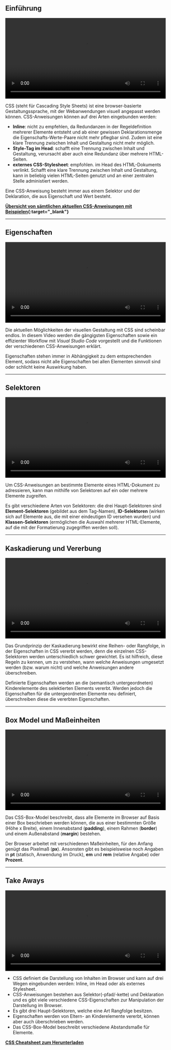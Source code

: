 <!-- # 1.3 Grundlagen CSS -->

## Einführung

<video controls width="100%"> 
    <source src="https://scheuerle.net/lehre/gis/videos/03/01_Einstieg_in_CSS.mp4" type="video/mp4"> 
    <a href="https://scheuerle.net/lehre/gis/videos/03/01_Einstieg_in_CSS.mp4">Zum Video</a>
</video>

CSS (steht für Cascading Style Sheets) ist eine browser-basierte Gestaltungssprache, mit der Webanwendungen visuell angepasst werden können. CSS-Anweisungen können auf drei Arten eingebunden werden: 
* **Inline**: nicht zu empfehlen, da Redundanzen in der Regeldefinition mehrerer Elemente entsteht und ab einer gewissen Deklarationsmenge die Eigenschafts-Werte-Paare nicht mehr pflegbar sind. Zudem ist eine klare Trennung zwischen Inhalt und Gestaltung nicht mehr möglich.
* **Style-Tag im Head**: schafft eine Trennung zwischen Inhalt und Gestaltung, verursacht aber auch eine Redundanz über mehrere HTML-Seiten. 
* **externes CSS-Stylesheet**: empfohlen. im Head des HTML-Dokuments verlinkt. Schafft eine klare Trennung zwischen Inhalt und Gestaltung, kann in beliebig vielen HTML-Seiten genutzt und an einer zentralen Stelle administiert werden.

Eine CSS-Anweisung besteht immer aus einem Selektor und der Deklaration, die aus Eigenschaft und Wert besteht.

**[Übersicht von sämtlichen aktuellen CSS-Anweisungen mit Beispielen](https://www.w3schools.com/css/){:target="_blank"}**

---

## Eigenschaften
<video controls width="100%"> 
    <source src="https://scheuerle.net/lehre/gis/videos/03/02_CSS_Eigenschaften.mp4" type="video/mp4"> 
    <a href="https://scheuerle.net/lehre/gis/videos/03/02_CSS_Eigenschaften.mp4">Zum Video</a>
</video>

Die aktuellen Möglichkeiten der visuellen Gestaltung mit CSS sind scheinbar endlos. In diesem Video werden die gängigsten Eigenschaften sowie ein effizienter Workflow mit *Visual Studio Code* vorgestellt und die Funktionen der verschiedenen CSS-Anweisungen erklärt.

Eigenschaften stehen immer in Abhängigkeit zu dem entsprechenden Element, sodass nicht alle Eigenschaften bei allen Elementen sinnvoll sind oder schlicht keine Auswirkung haben.


---

## Selektoren
<video controls width="100%"> 
    <source src="https://scheuerle.net/lehre/gis/videos/03/03_CSS_Selektoren.mp4" type="video/mp4"> 
    <a href="https://scheuerle.net/lehre/gis/videos/03/03_CSS_Selektoren.mp4">Zum Video</a>
</video>

Um CSS-Anweisungen an bestimmte Elemente eines HTML-Dokument zu adressieren, kann man mithilfe von Selektoren auf ein oder mehrere Elemente zugreifen.

Es gibt verschiedene Arten von Selektoren: die drei Haupt-Selektoren sind **Element-Selektoren** (gebildet aus dem Tag-Namen), **ID-Selektoren** (wirken sich auf Elemente aus, die mit einer eindeutigen ID versehen wurden) und **Klassen-Selektoren** (ermöglichen die Auswahl mehrerer HTML-Elemente, auf die mit der Formatierung zugegriffen werden soll).

---

## Kaskadierung und Vererbung
<video controls width="100%"> 
    <source src="https://scheuerle.net/lehre/gis/videos/03/04_Kaskadierung_und_Vererbung.mp4" type="video/mp4"> 
    <a href="https://scheuerle.net/lehre/gis/videos/03/04_Kaskadierung_und_Vererbung.mp4">Zum Video</a>
</video>

Das Grundprinzip der Kaskadierung bewirkt eine Reihen- oder Rangfolge, in der Eigenschaften in CSS vererbt werden, denn die einzelnen CSS-Selektoren werden unterschiedlich schwer gewichtet. Es ist hilfreich, diese Regeln zu kennen, um zu verstehen, wann welche Anweisungen umgesetzt werden (bzw. warum nicht) und welche Anweisungen andere überschreiben.

Definierte Eigenschaften werden an die (semantisch untergeordneten) Kinderelemente des selektierten Elements vererbt. Werden jedoch die Eigenschaften für die untergeordneten Elemente neu definiert, überschreiben diese die vererbten Eigenschaften.

---

## Box Model und Maßeinheiten
<video controls width="100%"> 
    <source src="https://scheuerle.net/lehre/gis/videos/03/05_CSS_Box_Model_und_Masseinheiten.mp4" type="video/mp4"> 
    <a href="https://scheuerle.net/lehre/gis/videos/03/05_CSS_Box_Model_und_Masseinheiten.mp4">Zum Video</a>
</video>

Das CSS-Box-Model beschreibt, dass alle Elemente im Browser auf Basis einer Box beschrieben werden können, die aus einer bestimmten Größe (Höhe x Breite), einem Innenabstand (**padding**), einem Rahmen (**border**) und einem Außenabstand (**margin**) bestehen.

Der Browser arbeitet mit verschiedenen Maßeinheiten, für den Anfang genügt das Pixelmaß (**px**). Ansonsten gibt es beispielsweise noch Angaben in **pt** (statisch, Anwendung im Druck), **em** und **rem** (relative Angabe) oder **Prozent**.

---

## Take Aways
<video controls width="100%"> 
    <source src="https://scheuerle.net/lehre/gis/videos/03/06_Take_Aways.mp4" type="video/mp4"> 
    <a href="https://scheuerle.net/lehre/gis/videos/03/06_Take_Aways.mp4">Zum Video</a>
</video>

* CSS definiert die Darstellung von Inhalten im Browser und kann auf drei Wegen eingebunden werden: Inline, im Head oder als externes Stylesheet.
* CSS-Anweisungen bestehen aus Selektor(-pfad/-kette) und Deklaration und es gibt viele verschiedene CSS-Eigenschaften zur Manipulation der Darstellung im Browser.
* Es gibt drei Haupt-Selektoren, welche eine Art Rangfolge besitzen.
* Eigenschaften werden von Eltern- an Kinderelemente vererbt, können aber auch überschrieben werden.
* Das CSS-Box-Model beschreibt verschiedene Abstandsmaße für Elemente.

**[CSS Cheatsheet zum Herunterladen](./Cheatsheet_CSS.pdf)**
